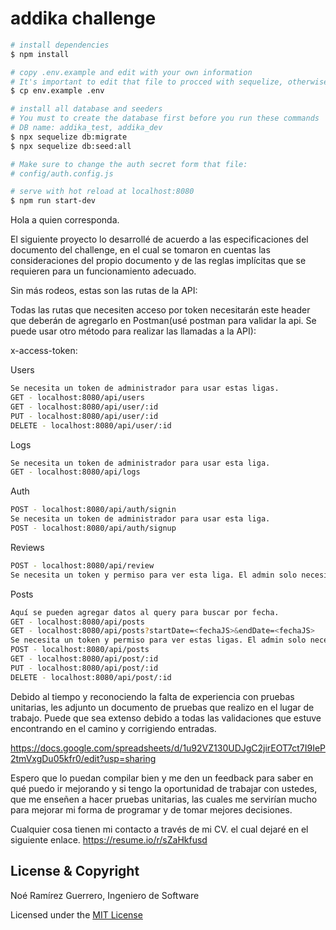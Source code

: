 # addika challenge

```bash
# install dependencies
$ npm install

# copy .env.example and edit with your own information
# It's important to edit that file to procced with sequelize, otherwise that doesn't work
$ cp env.example .env

# install all database and seeders
# You must to create the database first before you run these commands
# DB name: addika_test, addika_dev
$ npx sequelize db:migrate
$ npx sequelize db:seed:all

# Make sure to change the auth secret form that file:
# config/auth.config.js

# serve with hot reload at localhost:8080
$ npm run start-dev
```

Hola a quien corresponda.

El siguiente proyecto lo desarrollé de acuerdo a las especificaciones del documento del challenge, en el cual se tomaron en cuentas las consideraciones del propio documento y de las reglas implícitas que se requieren para un funcionamiento adecuado.

Sin más rodeos, estas son las rutas de la API:

Todas las rutas que necesiten acceso por token necesitarán este header que deberán de agregarlo en Postman(usé postman para validar la api. Se puede usar otro método para realizar las llamadas a la API):

x-access-token: <token>

Users
```bash
Se necesita un token de administrador para usar estas ligas.
GET - localhost:8080/api/users
GET - localhost:8080/api/user/:id
PUT - localhost:8080/api/user/:id
DELETE - localhost:8080/api/user/:id
```

Logs

```bash
Se necesita un token de administrador para usar esta liga.
GET - localhost:8080/api/logs
```

Auth

```bash
POST - localhost:8080/api/auth/signin
Se necesita un token de administrador para usar esta liga.
POST - localhost:8080/api/auth/signup
```

Reviews

```bash
POST - localhost:8080/api/review
Se necesita un token y permiso para ver esta liga. El admin solo necesita el token.
```

Posts

```bash
Aquí se pueden agregar datos al query para buscar por fecha.
GET - localhost:8080/api/posts
GET - localhost:8080/api/posts?startDate=<fechaJS>&endDate=<fechaJS>
Se necesita un token y permiso para ver estas ligas. El admin solo necesita el token.
POST - localhost:8080/api/posts
GET - localhost:8080/api/post/:id
PUT - localhost:8080/api/post/:id
DELETE - localhost:8080/api/post/:id
```

Debido al tiempo y reconociendo la falta de experiencia con pruebas unitarias, les adjunto un documento de pruebas que realizo en el lugar de trabajo. Puede que sea extenso debido a todas las validaciones que estuve encontrando en el camino y corrigiendo entradas.

https://docs.google.com/spreadsheets/d/1u92VZ130UDJgC2jirEOT7ct7I9IeP2tmVxgDu05kfr0/edit?usp=sharing


Espero que lo puedan compilar bien y me den un feedback para saber en qué puedo ir mejorando y si tengo la oportunidad de trabajar con ustedes, que me enseñen a hacer pruebas unitarias, las cuales me servirían mucho para mejorar mi forma de programar y de tomar mejores decisiones.

Cualquier cosa tienen mi contacto a través de mi CV. el cual dejaré en el siguiente enlace.
https://resume.io/r/sZaHkfusd

## License & Copyright

Noé Ramírez Guerrero, Ingeniero de Software

Licensed under the [MIT License](LICENSE)
